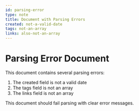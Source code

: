 ```yaml
---
id: parsing-error
type: note
title: Document with Parsing Errors
created: not-a-valid-date
tags: not-an-array
links: also-not-an-array
---
```

# Parsing Error Document

This document contains several parsing errors:

1. The created field is not a valid date
2. The tags field is not an array
3. The links field is not an array

This document should fail parsing with clear error messages.